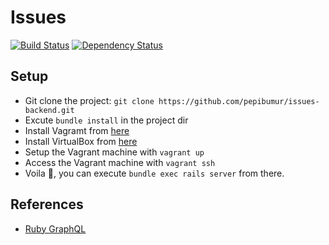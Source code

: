 # Issues
[![Build Status](https://travis-ci.org/pepibumur/issues-backend.svg?branch=master)](https://travis-ci.org/pepibumur/issues-backend)
[![Dependency Status](https://gemnasium.com/badges/github.com/pepibumur/issues-backend.svg)](https://gemnasium.com/github.com/pepibumur/issues-backend)

## Setup

- Git clone the project: `git clone https://github.com/pepibumur/issues-backend.git`
- Excute `bundle install` in the project dir
- Install Vagramt from [here](https://www.vagrantup.com/)
- Install VirtualBox from [here](https://www.virtualbox.org/wiki/Downloads)
- Setup the Vagrant machine with `vagrant up`
- Access the Vagrant machine with `vagrant ssh`
- Voila :tada:, you can execute `bundle exec rails server` from there.

## References
- [Ruby GraphQL](http://graphql-ruby.org/guides)
